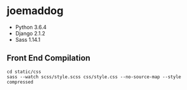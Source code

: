# joemaddog
- Python 3.6.4
- Django 2.1.2
- Sass 1.14.1

## Front End Compilation
```
cd static/css
sass --watch scss/style.scss css/style.css --no-source-map --style compressed
```
